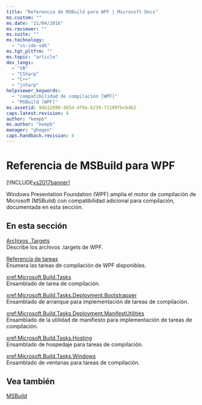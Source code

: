 ```yaml
---
title: "Referencia de MSBuild para WPF | Microsoft Docs"
ms.custom: ""
ms.date: "11/04/2016"
ms.reviewer: ""
ms.suite: ""
ms.technology: 
  - "vs-ide-sdk"
ms.tgt_pltfrm: ""
ms.topic: "article"
dev_langs: 
  - "VB"
  - "CSharp"
  - "C++"
  - "jsharp"
helpviewer_keywords: 
  - "compatibilidad de compilación [WPF]"
  - "MSBuild [WPF]"
ms.assetid: 94b12890-365d-479a-b239-71109fbcb462
caps.latest.revision: 4
author: "kempb"
ms.author: "kempb"
manager: "ghogen"
caps.handback.revision: 4
---
```

# Referencia de MSBuild para WPF
[!INCLUDE[vs2017banner](../code-quality/includes/vs2017banner.md)]

Windows Presentation Foundation \(WPF\) amplía el motor de compilación de Microsoft \(MSBuild\) con compatibilidad adicional para compilación, documentada en esta sección.  
  
## En esta sección  
 [Archivos .Targets](../msbuild/wpf-dot-targets-files.md)  
 Describe los archivos .targets de WPF.  
  
 [Referencia de tareas](../msbuild/wpf-msbuild-task-reference.md)  
 Enumera las tareas de compilación de WPF disponibles.  
  
 <xref:Microsoft.Build.Tasks>  
 Ensamblado de tarea de compilación.  
  
 <xref:Microsoft.Build.Tasks.Deployment.Bootstrapper>  
 Ensamblado de arranque para implementación de tareas de compilación.  
  
 <xref:Microsoft.Build.Tasks.Deployment.ManifestUtilities>  
 Ensamblado de la utilidad de manifiesto para implementación de tareas de compilación.  
  
 <xref:Microsoft.Build.Tasks.Hosting>  
 Ensamblado de hospedaje para tareas de compilación.  
  
 <xref:Microsoft.Build.Tasks.Windows>  
 Ensamblado de ventanas para tareas de compilación.  
  
## Vea también  
 [MSBuild](http://msdn.microsoft.com/es-es/7c49aba1-ee6c-47d8-9de1-6f29a906e20b)